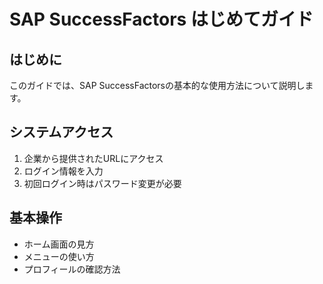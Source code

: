 # SAP SuccessFactors はじめてガイド

## はじめに
このガイドでは、SAP SuccessFactorsの基本的な使用方法について説明します。

## システムアクセス
1. 企業から提供されたURLにアクセス
2. ログイン情報を入力
3. 初回ログイン時はパスワード変更が必要

## 基本操作
- ホーム画面の見方
- メニューの使い方
- プロフィールの確認方法
